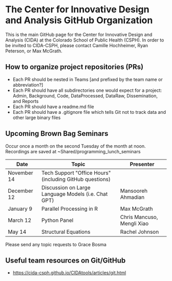 # The Center for Innovative Design and Analysis GitHub Organization

This is the main GitHub page for the Center for Innovative Design and Analysis (CIDA) at the Colorado School of Public Health (CSPH). 
In order to be invited to CIDA-CSPH, please contact Camille Hochheimer, Ryan Peterson, or Max McGrath.

## How to organize project repositories (PRs)

- Each PR should be nested in Teams [and prefixed by the team name or abbreviation?]
- Each PR should have all subdirectories one would expect for a project: Admin, Background, Code, DataProcessed, DataRaw, Dissemination, and Reports
- Each PR should have a readme.md file
- Each PR should have a .gitignore file which tells Git not to track data and other large binary files

## Upcoming Brown Bag Seminars
Occur once a month on the second Tuesday of the month at noon. Recordings are saved at ~Shared/programming_lunch_seminars
  

Date | Topic | Presenter
----| --- | --- 
November 14 | Tech Support "Office Hours" (including GitHub questions) | 
December 12 | Discussion on Large Language Models (i.e. Chat GPT) | Mansooreh Ahmadian
January 9 | Parallel Processing in R | Max McGrath
March 12 | Python Panel | Chris Mancuso, Mengli Xiao
May 14 | Structural Equations | Rachel Johnson

Please send any topic requests to Grace Bosma

## Useful team resources on Git/GitHub
- https://cida-csph.github.io/CIDAtools/articles/git.html 

